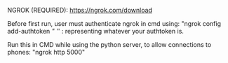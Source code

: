 NGROK (REQUIRED): https://ngrok.com/download

Before first run, user must authenticate ngrok 
in cmd using: "ngrok config add-authtoken *"
'*' : representing whatever your authtoken is.

Run this in CMD while using the python server, 
to allow connections to phones: "ngrok http 5000"
